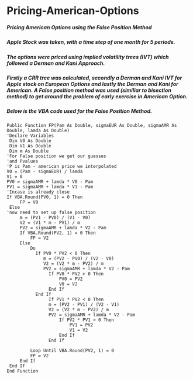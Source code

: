 # Pricing-American-Options
##### Pricing American Options using the False Position Method
##### Apple Stock was taken, with a time step of one month for 5 periods.
##### The options were priced using implied volatility trees (IVT) which followed a Derman and Kani Approach.
##### Firstly a CRR tree was calculated, secondly a Derman and Kani IVT for Apple stock on European Options and lastly the Derman and Kani for American. A False position method was used (similiar to bisection method) to get around the problem of early exercise in American Option.

##### Below is the VBA code used for the False Position Method.
```VBA
Public Function FP(Pam As Double, sigmaEUR As Double, sigmaAMR As Double, lamda As Double)
'Declare Variables
 Dim V0 As Double
 Dim V1 As Double
 Dim m As Double
'For False position we get our guesses
'and Pvalues
'P is Pam - american price we interpolated
V0 = (Pam - sigmaEUR) / lamda
V1 = 0
PV0 = sigmaAMR + lamda * V0 - Pam
PV1 = sigmaAMR + lamda * V1 - Pam
'Incase is already close
If VBA.Round(PV0, 1) = 0 Then
     FP = V0
 Else
'now need to set up false position
     m = (PV1 - PV0) / (V1 - V0)
     V2 = (V1 * m - PV1) / m
     PV2 = sigmaAMR + lamda * V2 - Pam
     If VBA.Round(PV2, 1) = 0 Then
         FP = V2
     Else
         Do
           If PV0 * PV2 < 0 Then
              m = (PV2 - PV0) / (V2 - V0)
              V2 = (V2 * m - PV2) / m
              PV2 = sigmaAMR + lamda * V2 - Pam
                If PV0 * PV2 > 0 Then
                    PV0 = PV2
                    V0 = V2
                End If
           End If
                If PV1 * PV2 < 0 Then
                m = (PV2 - PV1) / (V2 - V1)
                V2 = (V2 * m - PV2) / m
                PV2 = sigmaAMR + lamda * V2 - Pam
                    If PV2 * PV1 > 0 Then
                        PV1 = PV2
                        V1 = V2
                    End If
                End If
           
         Loop Until VBA.Round(PV2, 1) = 0
         FP = V2
     End If
 End If
End Function
```
